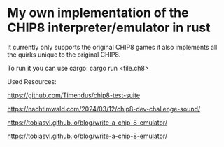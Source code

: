 # My own implementation of the CHIP8 interpreter/emulator in rust 

It currently only supports the original CHIP8 games it also implements all the quirks unique to the original CHIP8.

To run it you can use cargo: 
cargo run <file.ch8>

Used Resources:

https://github.com/Timendus/chip8-test-suite

https://nachtimwald.com/2024/03/12/chip8-dev-challenge-sound/

https://tobiasvl.github.io/blog/write-a-chip-8-emulator/

https://tobiasvl.github.io/blog/write-a-chip-8-emulator/
